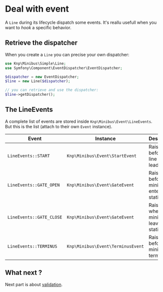 Deal with event
===============

A `Line` during its lifecycle dispatch some events. It's reallu usefull when
you want to *hook* a specific behavior.

## Retrieve the dispatcher

When you create a `Line` you can precise your own dispatcher:

```php
use Knp\Minibus\Simple\Line;
use Symfony\Component\EventDispatcher\EventDispatcher;

$dispatcher = new EventDispatcher;
$line = new Line($dispatcher);

// you can retrieve and use the dispatcher:
$line->getDispatcher();
```

## The LineEvents

A complete list of events are stored inside `Knp\Minibus\Event\LineEvents`. But
this is the list (attach to their own `Event` instance).

| Event                    | Instance                          | Description                                     |
| ------------------------ | --------------------------------- | ----------------------------------------------- |
| `LineEvents::START`      | `Knp\Minibus\Event\StartEvent`    | Raised before the line is leaded                |
| `LineEvents::GATE_OPEN`  | `Knp\Minibus\Event\GateEvent`     | Raised just before a minibus enter in a station |
| `LineEvents::GATE_CLOSE` | `Knp\Minibus\Event\GateEvent`     | Raised when a minibus leave a station           |
| `LineEvents::TERMINUS`   | `Knp\Minibus\Event\TerminusEvent` | Raised before a minibus terminate               |

## What next ?

Next part is about [validation](validate_your_minibus.md).
